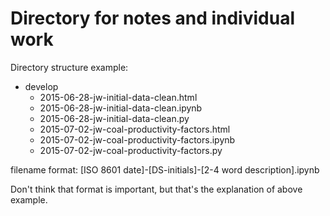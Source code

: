 # Directory for notes and individual work

Directory structure example:

- develop
  + 2015-06-28-jw-initial-data-clean.html
  + 2015-06-28-jw-initial-data-clean.ipynb
  + 2015-06-28-jw-initial-data-clean.py
  + 2015-07-02-jw-coal-productivity-factors.html
  + 2015-07-02-jw-coal-productivity-factors.ipynb
  + 2015-07-02-jw-coal-productivity-factors.py

filename format: 
[ISO 8601 date]-[DS-initials]-[2-4 word description].ipynb

Don't think that format is important, but that's the explanation of above
example.
